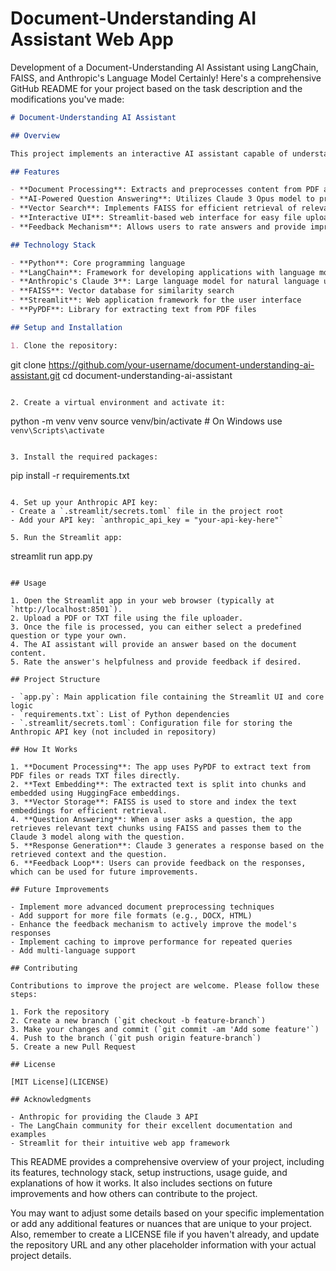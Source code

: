# Document-Understanding AI Assistant Web App

Development of a Document-Understanding AI Assistant using LangChain, FAISS, and Anthropic's Language Model
Certainly! Here's a comprehensive GitHub README for your project based on the task description and the modifications you've made:

```markdown
# Document-Understanding AI Assistant

## Overview

This project implements an interactive AI assistant capable of understanding and answering questions about content from PDF or TXT files. The assistant leverages LangChain for language processing, FAISS for efficient similarity search, and Anthropic's Claude 3 language model for document comprehension. The user interface is built with Streamlit, providing an intuitive web-based interaction experience.

## Features

- **Document Processing**: Extracts and preprocesses content from PDF and TXT files.
- **AI-Powered Question Answering**: Utilizes Claude 3 Opus model to provide context-aware responses based on document content.
- **Vector Search**: Implements FAISS for efficient retrieval of relevant document sections.
- **Interactive UI**: Streamlit-based web interface for easy file upload and question asking.
- **Feedback Mechanism**: Allows users to rate answers and provide improvement suggestions.

## Technology Stack

- **Python**: Core programming language
- **LangChain**: Framework for developing applications with language models
- **Anthropic's Claude 3**: Large language model for natural language understanding and generation
- **FAISS**: Vector database for similarity search
- **Streamlit**: Web application framework for the user interface
- **PyPDF**: Library for extracting text from PDF files

## Setup and Installation

1. Clone the repository:
   ```
   git clone https://github.com/your-username/document-understanding-ai-assistant.git
   cd document-understanding-ai-assistant
   ```

2. Create a virtual environment and activate it:
   ```
   python -m venv venv
   source venv/bin/activate  # On Windows use `venv\Scripts\activate`
   ```

3. Install the required packages:
   ```
   pip install -r requirements.txt
   ```

4. Set up your Anthropic API key:
   - Create a `.streamlit/secrets.toml` file in the project root
   - Add your API key: `anthropic_api_key = "your-api-key-here"`

5. Run the Streamlit app:
   ```
   streamlit run app.py
   ```

## Usage

1. Open the Streamlit app in your web browser (typically at `http://localhost:8501`).
2. Upload a PDF or TXT file using the file uploader.
3. Once the file is processed, you can either select a predefined question or type your own.
4. The AI assistant will provide an answer based on the document content.
5. Rate the answer's helpfulness and provide feedback if desired.

## Project Structure

- `app.py`: Main application file containing the Streamlit UI and core logic
- `requirements.txt`: List of Python dependencies
- `.streamlit/secrets.toml`: Configuration file for storing the Anthropic API key (not included in repository)

## How It Works

1. **Document Processing**: The app uses PyPDF to extract text from PDF files or reads TXT files directly.
2. **Text Embedding**: The extracted text is split into chunks and embedded using HuggingFace embeddings.
3. **Vector Storage**: FAISS is used to store and index the text embeddings for efficient retrieval.
4. **Question Answering**: When a user asks a question, the app retrieves relevant text chunks using FAISS and passes them to the Claude 3 model along with the question.
5. **Response Generation**: Claude 3 generates a response based on the retrieved context and the question.
6. **Feedback Loop**: Users can provide feedback on the responses, which can be used for future improvements.

## Future Improvements

- Implement more advanced document preprocessing techniques
- Add support for more file formats (e.g., DOCX, HTML)
- Enhance the feedback mechanism to actively improve the model's responses
- Implement caching to improve performance for repeated queries
- Add multi-language support

## Contributing

Contributions to improve the project are welcome. Please follow these steps:

1. Fork the repository
2. Create a new branch (`git checkout -b feature-branch`)
3. Make your changes and commit (`git commit -am 'Add some feature'`)
4. Push to the branch (`git push origin feature-branch`)
5. Create a new Pull Request

## License

[MIT License](LICENSE)

## Acknowledgments

- Anthropic for providing the Claude 3 API
- The LangChain community for their excellent documentation and examples
- Streamlit for their intuitive web app framework

```

This README provides a comprehensive overview of your project, including its features, technology stack, setup instructions, usage guide, and explanations of how it works. It also includes sections on future improvements and how others can contribute to the project.

You may want to adjust some details based on your specific implementation or add any additional features or nuances that are unique to your project. Also, remember to create a LICENSE file if you haven't already, and update the repository URL and any other placeholder information with your actual project details.
